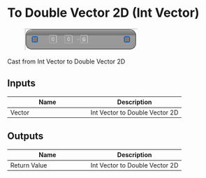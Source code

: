 # To Double Vector 2D (Int Vector)

<div align="left" data-full-width="false">

<figure><img src="../../../../api/Math/Conversions/To_Double_Vector_2D_(Int_Vector).png" alt=""><figcaption></figcaption></figure>

</div>

Cast from Int Vector to Double Vector 2D

## Inputs

<table><thead><tr><th width="170">Name</th><th>Description</th></tr></thead><tbody><tr><td>Vector</td><td>Int Vector to Double Vector 2D</td></tr></tbody></table>

## Outputs

<table><thead><tr><th width="170">Name</th><th>Description</th></tr></thead><tbody><tr><td>Return Value</td><td>Int Vector to Double Vector 2D</td></tr></tbody></table>
